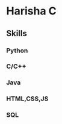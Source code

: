 <h1>Harisha C</h1> 

<h2>Skills</h2>
<h3>Python</h3>
<h3>C/C++</h3>
<h3>Java</h3>
<h3>HTML,CSS,JS</h3>
<h3>SQL</h3>
